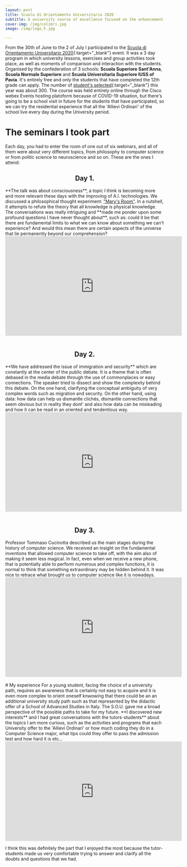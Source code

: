 ```yaml
---
layout: post
title: Scuola di Orientamento Universitario 2020
subtitle: A university course of excellence focused on the enhancement of individual potential and the critical approach to teaching and research topics of particular relevance.
cover-img: /img/colibri.jpg
image: /img/logo_F.jpg

---
```

From the 30th of June to the 2 of July I participated to the 
[Scuola di Orientamento Universitario 2020](https://www.santannapisa.it/it/event/scuola-di-orientamento-universitario-2020){:target="_blank"} event. It was a 3 day program in which university lessons, exercises and group activities took place, as well as moments of comparison and interaction with the students. Organised by the confederation of 3 schools: **Scuola Superiore Sant'Anna**, **Scuola Normale Superiore** and **Scuola Universitaria Superiore IUSS of Pavia**. 
It's entirely free and only the students that have completed the 12th grade can apply. The number of [student's selected](https://www.santannapisa.it/sites/default/files/elenco_degli_ammessi_e_assegnazione_ai_corsi.pdf){:target="_blank"} this year was about 300.
The course was held entirely online through the Cisco webex Events hosting platoform because of COVID-19 situation, but there's going to be a school visit in future for the students that have participated, so we can try the residential experience that all the 'Allievi Ordinari' of the school live every day during the University period. 
   
# The seminars I took part
Each day, you had to enter the room of one out of six webinars, and all of them were about very different topics, from philosophy to computer science or from politic science to neuroscience and so on. These are the ones I attend:

<h2><div align="center">Day 1.</div></h2>
**The talk was about consciousness**, a topic I think is becoming more and more relevant these days with the improving of A.I. technologies. We discussed a philosophical thought experiment: <a href="https://www.youtube.com/watch?v=mGYmiQkah4o" target="_blank">"Mary's Room"</a>. In a nutshell, it attempts to refute the theory that all knowledge is physical knowledge. The conversations was really intriguing and **made me ponder upon some profound questions I have never thought about**, such as: could it be that there are fundamental limits to what we can know about something we can't experience? And would this mean there are certain aspects of the universe that lie permanently beyond our comprehension? 
<div class="videoWrapper">
   <iframe src="https://onedrive.live.com/embed?resid=33B25EE8F6B94796%21113&amp;authkey=%21AFKvs_SC5cmbBME&amp;em=2&amp;wdAr=1.7777777777777777" width="560px"          height="315px" frameborder="0">This is an embedded <a target="_blank" href="https://office.com">Microsoft Office</a> presentation, powered by <a                    target="_blank" href="https://office.com/webapps">Office</a>.
  </iframe>
</div>
<br>
<h2><div align="center">Day 2.</div></h2>
**We have addressed the issue of immigration and security** which are constantly at the center of the public debate. It is a theme that is often debased in the media debate through the use of commonplaces or easy connections. The speaker tried to dissect and show the complexity behind this debate. On the one hand, clarifying the conceptual ambiguity of very complex words such as migration and security. On the other hand, using data: how data can help us dismantle clichés, dismantle connections that seem obvious but in reality they dont' and also how data can be misleading and how it can be read in an oriented and tendentious way.
<div class="videoWrapper">
   <iframe src="https://onedrive.live.com/embed?resid=33B25EE8F6B94796%21114&amp;authkey=%21ABjbDorSO_ypoG0&amp;em=2&amp;wdAr=1.7777777777777777" width="560px"          height="315px" frameborder="0">This is an embedded <a target="_blank" href="https://office.com">Microsoft Office</a> presentation, powered by <a                    target="_blank" href="https://office.com/webapps">Office</a>.
  </iframe>
</div>
<br>
<h2><div align="center">Day 3.</div></h2>
Professor Tommaso Cucinotta described us the main stages during the history of computer science. We received an insight on the fundamental inventions that allowed computer science to take off, with the aim also of making it seem less magical. In fact, even when we receive a new phone, that is potentially able to perform numerous and complex functions, it is normal to think that something extraordinary may be hidden behind it. It was nice to retrace what brought us to computer science like it is nowadays. 
<div class="videoWrapper">
   <iframe src="https://onedrive.live.com/embed?                                                 cid=33B25EE8F6B94796&amp;resid=33B25EE8F6B94796%21117&amp;authkey=AOovGxjbtmc_lKA&amp;em=2&amp;wdAr=1.3324937027707808" width="560px" height="315px" frameborder="0">This is an embedded <a target="_blank" href="https://office.com">Microsoft Office</a> presentation, powered by <a target="_blank href="https://office.com/webapps">Office</a>.
  </iframe>
</div>
<br>
# My experience
For a young student, facing the choice of a university path, requires an awareness that is certainly not easy to acquire and it is even more complex to orient oneself knwowing that there could be an an additional university study path such as that represented by the didactic offer of a School of Advanced Studies in Italy.
The S.O.U. gave me a broad perspective of the possible paths to take for my future. **I discovered new interests** and I had great conversations with the tutors-students** about the topics I am more curious, such as the activities and programs that each University offer to the 'Allievi Ordinari' or how much coding they do in a Computer Science major, what tips could they offer to pass the admission test and how hard it is etc... 
<div class="videoWrapper">
  <!-- Copy & Pasted from YouTube -->
  <iframe width="560" height="315" src="https://www.youtube.com/embed/ypK39o5Fc-c?start=453" frameborder="0" allow="accelerometer; autoplay; encrypted-media;           gyroscope; picture-in-picture" allowfullscreen>
  </iframe>
</div>

<!-- <iframe width="730px" height="370px" src="https://www.youtube.com/embed/ypK39o5Fc-c?start=455" frameborder="0" allow="accelerometer; autoplay; encrypted-media; gyroscope; picture-in-picture" allowfullscreen></iframe> -->
I think this was definitely the part that I enjoyed the most because the tutor-students made us very comfortable trying to answer and clarify all the doubts and questions that we had.

